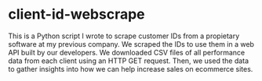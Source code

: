 # client-id-webscrape
This is a Python script I wrote to scrape customer IDs from a propietary software at my previous company. We scraped the IDs to use them in a web API built by our developers. We downloaded CSV files of all performance data from each client using an HTTP GET request. Then, we used the data to gather insights into how we can help increase sales on ecommerce sites.
